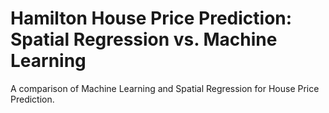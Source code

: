 # Hamilton House Price Prediction: Spatial Regression vs. Machine Learning
A comparison of Machine Learning and Spatial Regression for House Price Prediction. 
